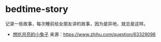 # bedtime-story

记录一些故事，每次睡前给女朋友讲的故事，因为是异地，就总是这样。

- [想吃月亮的小兔子]() 来源：https://www.zhihu.com/question/63329098



